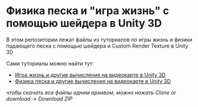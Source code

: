 # Физика песка и "игра жизнь" с помощью шейдера в Unity 3D
В этом репозитории лежат файлы из туториалов по игры жизнь и физики падающего песка с помощью шейдера и Custom Render Texture в Unity 3D

Сами туториалы можно найти тут:
- [Игра жизнь и другие вычисления на видеокарте в Unity 3D](https://youtu.be/YELOho-06i4)
- [Физика песка и другие вычисления на видеокарте в Unity 3D](https://youtu.be/eFpf3gWCT_g)

*чтобы скачать все файлы одним архивом, можно нажать Clone or download -> Download ZIP*